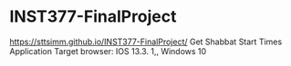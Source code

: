 # INST377-FinalProject
https://sttsimm.github.io/INST377-FinalProject/
Get Shabbat Start Times Application
Target browser: IOS 13.3. 1,, Windows 10
